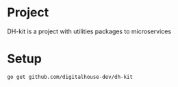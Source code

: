 # Project
DH-kit is a project with utilities packages to microservices 

# Setup
```sh
go get github.com/digitalhouse-dev/dh-kit
```